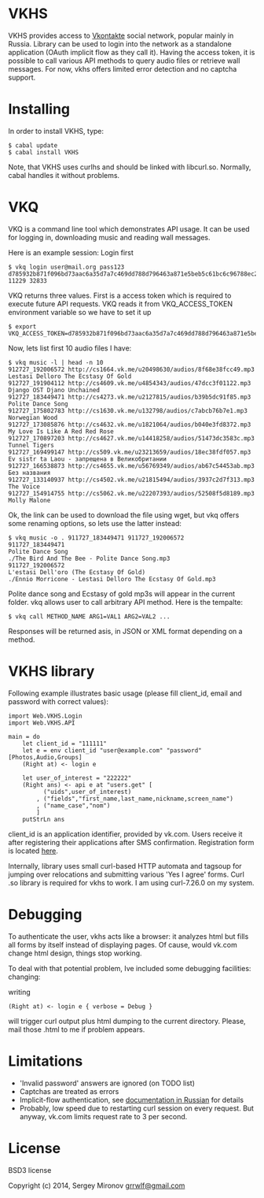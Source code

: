 VKHS
====

VKHS provides access to [Vkontakte][1] social network, popular mainly in Russia.
Library can be used to login into the network as a standalone application (OAuth
implicit flow as they call it). Having the access token, it is possible to call
various API methods to query audio files or retrieve wall messages. For now,
vkhs offers limited error detection and no captcha support.

Installing
==========

In order to install VKHS, type:

    $ cabal update
    $ cabal install VKHS

Note, that VKHS uses curlhs and should be linked with libcurl.so. Normally,
cabal handles it without problems.

VKQ
===

VKQ is a command line tool which demonstrates API usage. It can be used for
logging in, downloading music and reading wall messages.

Here is an example session: Login first

    $ vkq login user@mail.org pass123
    d785932b871f096bd73aac6a35d7a7c469dd788d796463a871e5beb5c61bc6c96788ec2 11229 32833

VKQ returns three values. First is a access token which is required to execute
future API requests. VKQ reads it from VKQ\_ACCESS\_TOKEN environment variable so
we have to set it up

    $ export VKQ_ACCESS_TOKEN=d785932b871f096bd73aac6a35d7a7c469dd788d796463a871e5beb5c61bc6c96788ec2

Now, lets list first 10 audio files I have:

    $ vkq music -l | head -n 10
    912727_192006572 http://cs1664.vk.me/u20498630/audios/8f68e38fcc49.mp3 Lestasi Delloro The Ecstasy Of Gold
    912727_191904112 http://cs4609.vk.me/u4854343/audios/47dcc3f01122.mp3   Django OST Djano Unchained
    912727_183449471 http://cs4273.vk.me/u2127815/audios/b39b5dc91f85.mp3   Polite Dance Song
    912727_175802783 http://cs1630.vk.me/u132798/audios/c7abcb76b7e1.mp3 Norwegian Wood
    912727_173085876 http://cs4632.vk.me/u1821064/audios/b040e3fd8372.mp3   My Love Is Like A Red Red Rose
    912727_170897203 http://cs4627.vk.me/u14418258/audios/51473dc3583c.mp3  Tunnel Tigers
    912727_169499147 http://cs509.vk.me/u23213659/audios/18ec38fdf057.mp3   Ev sistr ta Laou - запрещена в Великобритании
    912727_166538873 http://cs4655.vk.me/u56769349/audios/ab67c54453ab.mp3  Без названия
    912727_133140937 http://cs4502.vk.me/u21815494/audios/3937c2d7f313.mp3  The Voice
    912727_154914755 http://cs5062.vk.me/u22207393/audios/52508f5d8189.mp3  Molly Malone

Ok, the link can be used to download the file using wget, but vkq offers
some renaming options, so lets use the latter instead:

    $ vkq music -o . 911727_183449471 911727_192006572
    911727_183449471
    Polite Dance Song
    ./The Bird And The Bee - Polite Dance Song.mp3
    911727_192006572
    L'estasi Dell'oro (The Ecstasy Of Gold)
    ./Ennio Morricone - Lestasi Delloro The Ecstasy Of Gold.mp3

Polite dance song and Ecstasy of gold mp3s will appear in the current folder. vkq
allows user to call arbitrary API method. Here is the tempalte:

    $ vkq call METHOD_NAME ARG1=VAL1 ARG2=VAL2 ...

Responses will be returned asis, in JSON or XML format depending on a method.

VKHS library
============

Following example illustrates basic usage (please fill client\_id, email and
password with correct values):

    import Web.VKHS.Login
    import Web.VKHS.API

    main = do
        let client_id = "111111"
        let e = env client_id "user@example.com" "password" [Photos,Audio,Groups]
        (Right at) <- login e

        let user_of_interest = "222222"
        (Right ans) <- api e at "users.get" [
              ("uids",user_of_interest)
            , ("fields","first_name,last_name,nickname,screen_name")
            , ("name_case","nom")
            ]
        putStrLn ans

client\_id is an application identifier, provided by vk.com. Users receive it
after registering their applications after SMS confirmation. Registration form is 
located [here](http://vk.com/editapp?act=create).

Internally, library uses small curl-based HTTP automata and tagsoup for jumping
over relocations and submitting various 'Yes I agree' forms. Curl .so library is
required for vkhs to work. I am using curl-7.26.0 on my system.

Debugging
=========

To authenticate the user, vkhs acts like a browser: it analyzes html but fills
all forms by itself instead of displaying pages. Of cause, would vk.com change
html design, things stop working.

To deal with that potential problem, Ive included some debugging facilities:
changing:

writing

    (Right at) <- login e { verbose = Debug }

will trigger curl output plus html dumping to the current directory. Please,
mail those .html to me if problem appears.

Limitations
===========

* 'Invalid password' answers are ignored (on TODO list)
* Captchas are treated as errors
* Implicit-flow authentication, see [documentation in
  Russian](http://vk.com/developers.php?oid=-1&p=Авторизация_клиентских_приложений)
  for details
* Probably, low speed due to restarting curl session on every request. But
  anyway, vk.com limits request rate to 3 per second.

License
=======

BSD3 license

Copyright (c) 2014, Sergey Mironov <grrwlf@gmail.com>

[1]: http://vk.com

